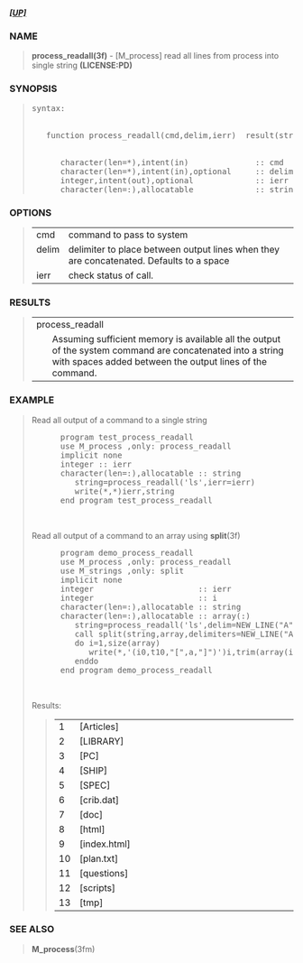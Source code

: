 <?
<body>
  <a name="top"></a>
  <h5><a href="download.html">[UP]</a></h5>
  <div id="Container">
    <div id="Content">
      <div class="c1">
      </div><a name="0"></a>
      <h3><a name="0">NAME</a></h3>
      <blockquote>
        <b>process_readall(3f)</b> - [M_process] read all lines from process into single string <b>(LICENSE:PD)</b>
      </blockquote><a name="contents"></a>
      <h3><a name="8">SYNOPSIS</a></h3>
      <blockquote>
        <pre>
syntax:
<br />
   function process_readall(cmd,delim,ierr)  result(string)
<br />
      character(len=*),intent(in)              :: cmd
      character(len=*),intent(in),optional     :: delim
      integer,intent(out),optional             :: ierr
      character(len=:),allocatable             :: string
</pre>
      </blockquote><a name="2"></a>
      <h3><a name="2">OPTIONS</a></h3>
      <blockquote>
        <table cellpadding="3">
          <tr valign="top">
            <td class="c2" width="6%" nowrap="nowrap">cmd</td>
            <td valign="bottom">command to pass to system</td>
          </tr>
          <tr valign="top">
            <td class="c2" width="6%" nowrap="nowrap">delim</td>
            <td valign="bottom">delimiter to place between output lines when they are concatenated. Defaults to a space</td>
          </tr>
          <tr valign="top">
            <td class="c2" width="6%" nowrap="nowrap">ierr</td>
            <td valign="bottom">check status of call.</td>
          </tr>
        </table>
      </blockquote><a name="3"></a>
      <h3><a name="3">RESULTS</a></h3>
      <blockquote>
        <table cellpadding="3">
          <tr valign="top">
            <td class="c2" colspan="2">process_readall</td>
          </tr>
          <tr valign="top">
            <td width="6%"> </td>
            <td>Assuming sufficient memory is available all the output of the system command are concatenated into a string with spaces added between the
            output lines of the command.</td>
          </tr>
        </table>
      </blockquote><a name="4"></a>
      <h3><a name="4">EXAMPLE</a></h3>
      <blockquote>
        <p>Read all output of a command to a single string</p>
        <pre>
      program test_process_readall
      use M_process ,only: process_readall
      implicit none
      integer :: ierr
      character(len=:),allocatable :: string
         string=process_readall('ls',ierr=ierr)
         write(*,*)ierr,string
      end program test_process_readall
<br />
</pre>Read all output of a command to an array using <b>split</b>(3f)
        <pre>
      program demo_process_readall
      use M_process ,only: process_readall
      use M_strings ,only: split
      implicit none
      integer                      :: ierr
      integer                      :: i
      character(len=:),allocatable :: string
      character(len=:),allocatable :: array(:)
         string=process_readall('ls',delim=NEW_LINE("A"),ierr=ierr)
         call split(string,array,delimiters=NEW_LINE("A"))
         do i=1,size(array)
            write(*,'(i0,t10,"[",a,"]")')i,trim(array(i))
         enddo
      end program demo_process_readall
<br />
</pre>Results:
        <blockquote>
          <table cellpadding="3">
            <tr valign="top">
              <td class="c2" width="6%" nowrap="nowrap">1</td>
              <td valign="bottom">[Articles]</td>
            </tr>
            <tr valign="top">
              <td class="c2" width="6%" nowrap="nowrap">2</td>
              <td valign="bottom">[LIBRARY]</td>
            </tr>
            <tr valign="top">
              <td class="c2" width="6%" nowrap="nowrap">3</td>
              <td valign="bottom">[PC]</td>
            </tr>
            <tr valign="top">
              <td class="c2" width="6%" nowrap="nowrap">4</td>
              <td valign="bottom">[SHIP]</td>
            </tr>
            <tr valign="top">
              <td class="c2" width="6%" nowrap="nowrap">5</td>
              <td valign="bottom">[SPEC]</td>
            </tr>
            <tr valign="top">
              <td class="c2" width="6%" nowrap="nowrap">6</td>
              <td valign="bottom">[crib.dat]</td>
            </tr>
            <tr valign="top">
              <td class="c2" width="6%" nowrap="nowrap">7</td>
              <td valign="bottom">[doc]</td>
            </tr>
            <tr valign="top">
              <td class="c2" width="6%" nowrap="nowrap">8</td>
              <td valign="bottom">[html]</td>
            </tr>
            <tr valign="top">
              <td class="c2" width="6%" nowrap="nowrap">9</td>
              <td valign="bottom">[index.html]</td>
            </tr>
            <tr valign="top">
              <td class="c2" width="6%" nowrap="nowrap">10</td>
              <td valign="bottom">[plan.txt]</td>
            </tr>
            <tr valign="top">
              <td class="c2" width="6%" nowrap="nowrap">11</td>
              <td valign="bottom">[questions]</td>
            </tr>
            <tr valign="top">
              <td class="c2" width="6%" nowrap="nowrap">12</td>
              <td valign="bottom">[scripts]</td>
            </tr>
            <tr valign="top">
              <td class="c2" width="6%" nowrap="nowrap">13</td>
              <td valign="bottom">[tmp]</td>
            </tr>
          </table>
        </blockquote>
      </blockquote><a name="5"></a>
      <h3><a name="5">SEE ALSO</a></h3>
      <blockquote>
        <b>M_process</b>(3fm)
      </blockquote><a name="6"></a>

    </div>
  </div>
</body>
